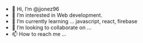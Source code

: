- 👋 Hi, I’m @jjonez96
- 👀 I’m interested in Web development.
- 🌱 I’m currently learning ... javascript, react, firebase
- 💞️ I’m looking to collaborate on ...
- 📫 How to reach me ...

<!---
jjonez96/jjonez96 is a ✨ special ✨ repository because its `README.md` (this file) appears on your GitHub profile.
You can click the Preview link to take a look at your changes.
--->
